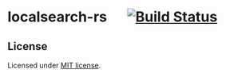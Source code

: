 # localsearch-rs &emsp; [![Build Status]][actions]
[Build Status]: https://img.shields.io/github/actions/workflow/status/equalis3r/local-search/general.yml?branch=master
[actions]: https://github.com/equalis3r/local-search/actions?query=branch%3Amaster
[Latest Version]: https://img.shields.io/crates/v/local-search.svg
[crates.io]: https://crates.io/crates/local-search

## License
Licensed under [MIT license](LICENSE).

